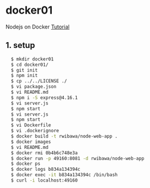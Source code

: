 # docker01
Nodejs on Docker
[Tutorial](https://nodejs.org/en/docs/guides/nodejs-docker-webapp/)

## 1. setup
```sh
  $ mkdir docker01
  $ cd docker01/
  $ git init
  $ npm init
  $ cp ../../LICENSE ./
  $ vi package.json
  $ vi README.md
  $ npm i -S express@4.16.1
  $ vi server.js
  $ npm start
  $ vi server.js
  $ npm start
  $ vi Dockerfile
  $ vi .dockerignore
  $ docker build -t rwibawa/node-web-app .
  $ docker images
  $ vi README.md
  $ docker rmi 0b4b6c748e3a
  $ docker run -p 49160:8081 -d rwibawa/node-web-app
  $ docker ps
  $ docker logs b834a134394c
  $ docker exec -it b834a134394c /bin/bash
  $ curl -i localhost:49160
```

